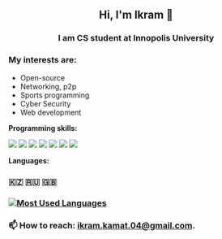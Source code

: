 <h2 align="center">Hi, I'm Ikram 👋</h2>
<h3 align="center">I am CS student at Innopolis University</h3>

### My interests are:
- Open-source
- Networking, p2p
- Sports programming
- Cyber Security
- Web development

**Programming skills:**  

![](https://img.shields.io/badge/go-%2300ADD8.svg?style=for-the-badge&logo=go&logoColor=white)
![](https://img.shields.io/badge/python-%2314354C.svg?style=for-the-badge&logo=python&logoColor=white)
![](https://img.shields.io/badge/c++-%2300599C.svg?style=for-the-badge&logo=c%2B%2B&logoColor=white)
![](https://img.shields.io/badge/Java-ED8B00?style=for-the-badge&logo=openjdk&logoColor=white)
![](https://img.shields.io/badge/Svelte-4A4A55?style=for-the-badge&logo=svelte&logoColor=FF3E00)
![](https://img.shields.io/badge/React-20232A?style=for-the-badge&logo=react&logoColor=61DAFB)
![](https://img.shields.io/badge/javascript-%23323330.svg?style=for-the-badge&logo=javascript&logoColor=%23F7DF1E)  

**Languages:**   
### 🇰🇿 🇷🇺 🇬🇧

### [![Most Used Languages](https://github-readme-stats.vercel.app/api/top-langs/?username=itoqsky&layout=compact)](https://github.com/r-mol/github-readme-stats) 
### 📫 How to reach: [ikram.kamat.04@gmail.com](mailto:ikram.kamat.04@gmail.com).
<!--
**itoqsky/itoqsky** is a ✨ _special_ ✨ repository because its `README.md` (this file) appears on your GitHub profile.

Here are some ideas to get you started:

- 🔭 I’m currently working on ...
- 🌱 I’m currently learning ...
- 👯 I’m looking to collaborate on ...
- 🤔 I’m looking for help with ...
- 💬 Ask me about ...
- 📫 How to reach me: ...
- 😄 Pronouns: ...
- ⚡ Fun fact: ...
-->
